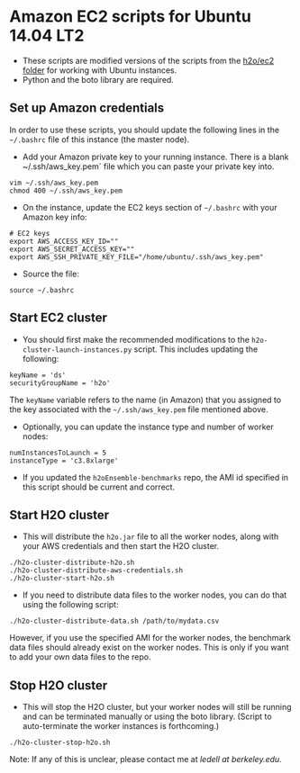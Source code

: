 # Amazon EC2 scripts for Ubuntu 14.04 LT2

- These scripts are modified versions of the scripts from the [h2o/ec2 folder](https://github.com/0xdata/h2o/tree/master/ec2) for working with Ubuntu instances.
- Python and the boto library are required.


## Set up Amazon credentials
In order to use these scripts, you should update the following lines in the `~/.bashrc` file of this instance (the master node).
- Add your Amazon private key to your running instance.  There is a blank ~/.ssh/aws_key.pem` file which you can paste your private key into. 
```
vim ~/.ssh/aws_key.pem
chmod 400 ~/.ssh/aws_key.pem
```
- On the instance, update the EC2 keys section of `~/.bashrc` with your Amazon key info:
```
# EC2 keys
export AWS_ACCESS_KEY_ID=""
export AWS_SECRET_ACCESS_KEY=""
export AWS_SSH_PRIVATE_KEY_FILE="/home/ubuntu/.ssh/aws_key.pem"
```
- Source the file:
```
source ~/.bashrc
```

## Start EC2 cluster
- You should first make the recommended modifications to the `h2o-cluster-launch-instances.py` script.  This includes updating the following:
```
keyName = 'ds' 
securityGroupName = 'h2o'
```
The `keyName` variable refers to the name (in Amazon) that you assigned to the key associated with the `~/.ssh/aws_key.pem` file mentioned above.

- Optionally, you can update the instance type and number of worker nodes:
```
numInstancesToLaunch = 5
instanceType = 'c3.8xlarge'
```
- If you updated the `h2oEnsemble-benchmarks` repo, the AMI id specified in this script should be current and correct.


## Start H2O cluster
- This will distribute the `h2o.jar` file to all the worker nodes, along with your AWS credentials and then start the H2O cluster.
```
./h2o-cluster-distribute-h2o.sh
./h2o-cluster-distribute-aws-credentials.sh
./h2o-cluster-start-h2o.sh
```
- If you need to distribute data files to the worker nodes, you can do that using the following script:
```
./h2o-cluster-distribute-data.sh /path/to/mydata.csv
```
However, if you use the specified AMI for the worker nodes, the benchmark data files should already exist on the worker nodes.  This is only if you want to add your own data files to the repo.


## Stop H2O cluster
- This will stop the H2O cluster, but your worker nodes will still be running and can be terminated manually or using the boto library.  (Script to auto-terminate the worker instances is forthcoming.)
```
./h2o-cluster-stop-h2o.sh
```

Note: If any of this is unclear, please contact me at *ledell _at_ berkeley.edu*.
